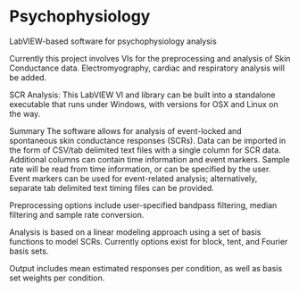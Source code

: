# Psychophysiology
LabVIEW-based software for psychophysiology analysis

Currently this project involves VIs for the preprocessing and analysis of Skin Conductance data. Electromyography, cardiac and respiratory analysis will be added.

SCR Analysis: This LabVIEW VI and library can be built into a standalone executable that runs under Windows, with versions for OSX and Linux on the way.

Summary
The software allows for analysis of event-locked and spontaneous skin conductance responses (SCRs). Data can be imported in the form of CSV/tab delimited text files with a single column for SCR data. Additional columns can contain time information and event markers. Sample rate will be read from time information, or can be specified by the user. Event markers can be used for event-related analysis; alternatively, separate tab delimited text timing files can be provided.

Preprocessing options include user-specified bandpass filtering, median filtering and sample rate conversion.

Analysis is based on a linear modeling approach using a set of basis functions to model SCRs. Currently options exist for block, tent, and Fourier basis sets. 

Output includes mean estimated responses per condition, as well as basis set weights per condition.
